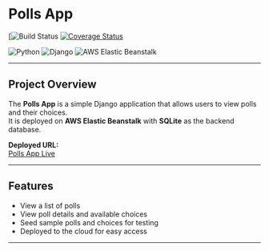 # Polls App

[![Build Status](https://app.travis-ci.com/meghapatil/SoftwareEngineering_Assignment1.svg?token=femJf7L7wQgHi3cCjt9R&branch=main)
[![Coverage Status](https://coveralls.io/repos/github/meghapatil/SoftwareEngineering_Assignment1/badge.svg?branch=main)](https://coveralls.io/github/meghapatil/SoftwareEngineering_Assignment1?branch=main)


![Python](https://img.shields.io/badge/python-3.11-blue)
![Django](https://img.shields.io/badge/django-5.2.7-green)
![AWS Elastic Beanstalk](https://img.shields.io/badge/AWS-Elastic%20Beanstalk-orange)

---

## Project Overview
The **Polls App** is a simple Django application that allows users to view polls and their choices.  
It is deployed on **AWS Elastic Beanstalk** with **SQLite** as the backend database.

**Deployed URL:**  
[Polls App Live](http://polls-se-env.eba-2vxmtbk5.us-west-2.elasticbeanstalk.com/polls/)

---

## Features
- View a list of polls  
- View poll details and available choices  
- Seed sample polls and choices for testing  
- Deployed to the cloud for easy access  

---